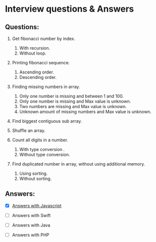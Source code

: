 
# Interview questions &amp; Answers

## Questions:

1. Get fibonacci number by index.
    1. With recursion.
    2. Without loop.

2. Printing fibonacci sequence.
    1. Ascending order.
    2. Descending order.

3. Finding missing numbers in array.
    1. Only one number is missing and between 1 and 100.
    2. Only one number is missing and Max value is unknown.
    3. Two numbers are missing and Max value is unknown.
    4. Unknown amount of missing numbers and Max value is unknown.

4. Find biggest contiguous sub array.

5. Shuffle an array.

6. Count all digits in a number.
    1. With type conversion .
    2. Without type conversion.

7. Find duplicated number in array, without using additional memory.
    1. Using sorting.
    2. Without sorting.




## Answers:

- [X] [Answers with Javascript](https://github.com/nikitaKurtin/interviewQuestions/blob/master/index.js)

- [ ] Answers with Swift

- [ ] Answers with Java

- [ ] Answers with PHP